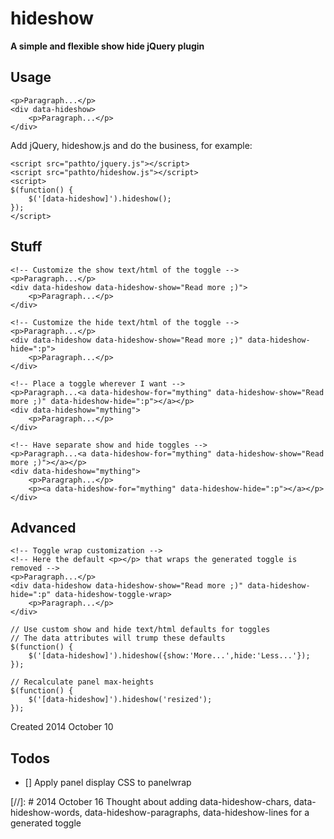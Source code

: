hideshow
=========

**A simple and flexible show hide jQuery plugin**

Usage
-----
```
<p>Paragraph...</p>
<div data-hideshow>
	<p>Paragraph...</p>
</div>
```
Add jQuery, hideshow.js and do the business, for example:
```
<script src="pathto/jquery.js"></script>
<script src="pathto/hideshow.js"></script>
<script>
$(function() {
    $('[data-hideshow]').hideshow();
});
</script>
```


Stuff
-----
```
<!-- Customize the show text/html of the toggle -->
<p>Paragraph...</p>
<div data-hideshow data-hideshow-show="Read more ;)">
	<p>Paragraph...</p>
</div>

<!-- Customize the hide text/html of the toggle -->
<p>Paragraph...</p>
<div data-hideshow data-hideshow-show="Read more ;)" data-hideshow-hide=":p">
	<p>Paragraph...</p>
</div>

<!-- Place a toggle wherever I want -->
<p>Paragraph...<a data-hideshow-for="mything" data-hideshow-show="Read more ;)" data-hideshow-hide=":p"></a></p>
<div data-hideshow="mything">
	<p>Paragraph...</p>
</div>

<!-- Have separate show and hide toggles -->
<p>Paragraph...<a data-hideshow-for="mything" data-hideshow-show="Read more ;)"></a></p>
<div data-hideshow="mything">
	<p>Paragraph...</p>
	<p><a data-hideshow-for="mything" data-hideshow-hide=":p"></a></p>
</div>

```

Advanced
--------
```
<!-- Toggle wrap customization -->
<!-- Here the default <p></p> that wraps the generated toggle is removed -->
<p>Paragraph...</p>
<div data-hideshow data-hideshow-show="Read more ;)" data-hideshow-hide=":p" data-hideshow-toggle-wrap>
	<p>Paragraph...</p>
</div>

// Use custom show and hide text/html defaults for toggles
// The data attributes will trump these defaults
$(function() {
	$('[data-hideshow]').hideshow({show:'More...',hide:'Less...'});
});

// Recalculate panel max-heights
$(function() {
	$('[data-hideshow]').hideshow('resized');
});
```

Created 2014 October 10

Todos
-----
- [] Apply panel display CSS to panelwrap

[//]: # 2014 October 16 Thought about adding data-hideshow-chars, data-hideshow-words, data-hideshow-paragraphs, data-hideshow-lines for a generated toggle
